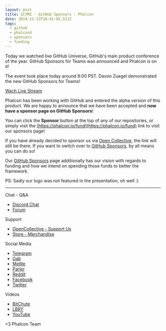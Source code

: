 ```yaml
---
layout: post
title: ICYMI - GitHub Sponsors - Phalcon
date: 2019-11-13T18:41:02.511Z
tags:
  - github
  - phalcon4
  - sponsors
  - funding
---
```

Today we watched live GitHub Universe, GitHub's main product conference of the year. GitHub Sponsors for Teams was announced and Phalcon is on it!
<!--more-->
The event took place today around 9:00 PST. Devon Zuegel demonstrated the new GitHub Sponsors for Teams!

[Wach Live Stream](https://youtu.be/9EoNqyxtSRM?t=4098)

Phalcon has been working with GitHub and entered the alpha version of this product. We are happy to announce that we have been accepted and **now have a sponsor page on GitHub Sponsors**!

You can click the **Sponsor** button at the top of any of our repositories, or simply visit the [https://phalcon.io/fund](https://phalcon.io/fund) link to visit our sponsors page!

If you have already decided to sponsor us via [Open Collective](https://opencollective.com/phalcon), the link will still be there. If you want to switch over to [GitHub Sponsors](https://phalcon.io/fund), by all means you can do so!

Our [GitHub Sponsors](https://phalcon.io/fund) page additionally has our vision with regards to funding and how we intend on spending those funds to better the framework.

PS: Sadly our logo was not featured in the presentation, oh well :)

<hr>

Chat - Q&A
* [Discord Chat](https://phalcon.io/discord)
* [Forum](https://phalcon.link/forum)

Support
* [OpenCollective - Support Us](https://phalcon.io/fund)
* [Store - Merchandise](https://phalcon.io/store)

Social Media
* [Telegram](https://phalcon.io/telegram)
* [Gab](https://phalcon.io/gab)
* [MeWe](https://phalcon.io/mewe)
* [Parler](https://phalcon.io/parler)
* [Reddit](https://phalcon.io/reddit)
* [Facebook](https://phalcon.io/fb)
* [Twitter](https://phalcon.io/t)

Videos
* [BitChute](https://phalcon.io/bitchute)
* [LBRY](https://phalcon.io/lbry)
* [YouTube](https://phalcon.io/youtube)


<3 Phalcon Team
